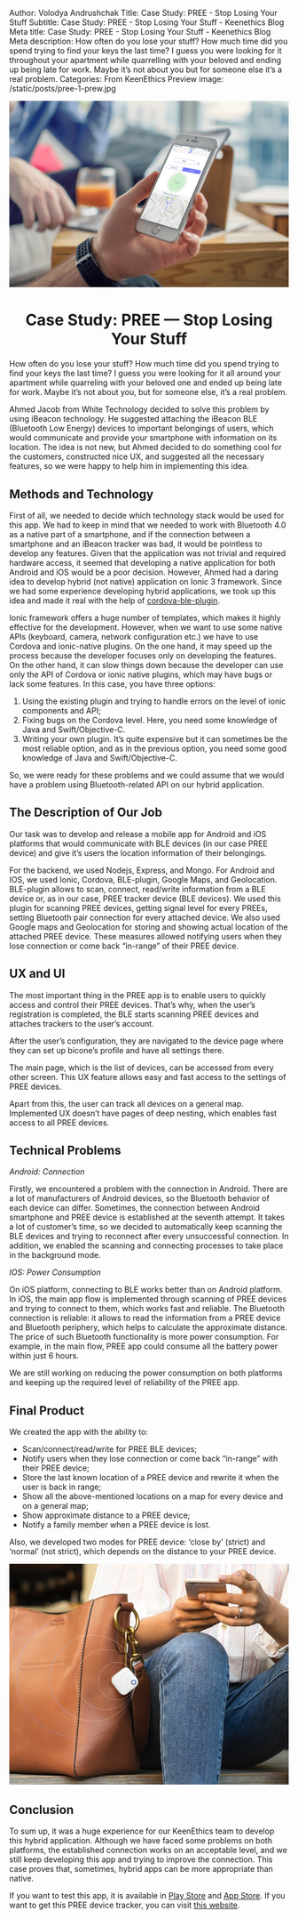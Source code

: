 Author: Volodya Andrushchak
Title: Case Study: PREE - Stop Losing Your Stuff
Subtitle: Case Study: PREE - Stop Losing Your Stuff - Keenethics Blog
Meta title: Case Study: PREE - Stop Losing Your Stuff - Keenethics Blog
Meta description: How often do you lose your stuff? How much time did you spend trying to find your keys the last time? I guess you were looking for it throughout your apartment while quarrelling with your beloved and ending up being late for work. Maybe it’s not about you but for someone else it’s a real problem.
Categories: From KeenEthics
Preview image: /static/posts/pree-1-prew.jpg

![PREE](/static/posts/pree-1.jpg)

<h1 style="text-align: center;">Case Study: PREE — Stop Losing Your Stuff</h1>

How often do you lose your stuff? How much time did you spend trying to find your keys the last time? I guess you were looking for it all around your apartment while quarreling with your beloved one and ended up being late for work. Maybe it’s not about you, but for someone else, it’s a real problem.

Ahmed Jacob from White Technology decided to solve this problem by using iBeacon technology. He suggested attaching the iBeacon BLE (Bluetooth Low Energy) devices to important belongings of users, which would communicate and provide your smartphone with information on its location. The idea is not new, but Ahmed decided to do something cool for the customers, constructed nice UX, and suggested all the necessary features, so we were happy to help him in implementing this idea.

## Methods and Technology

<p>First of all, we needed to decide which technology stack would be used for this app. We had to keep in mind that we needed to work with Bluetooth 4.0 as a native part of a smartphone, and if the connection between a smartphone and an iBeacon tracker was bad, it would be pointless to develop any features. Given that the application was not trivial and required hardware access, it seemed that developing a native application for both Android and iOS would be a poor decision. However, Ahmed had a daring idea to develop hybrid (not native) application on Ionic 3 framework. Since we had some experience developing hybrid applications, we took up this idea and made it real with the help of <a href="//github.com/don/cordova-plugin-ble-central" target="_blank" rel="noopener noreferrer nofollow">cordova-ble-plugin</a>.</p>

Ionic framework offers a huge number of templates, which makes it highly effective for the development. However, when we want to use some native APIs (keyboard, camera, network configuration etc.) we have to use Cordova and ionic-native plugins. On the one hand, it may speed up the process because the developer focuses only on developing the features. On the other hand, it can slow things down because the developer can use only the API of Cordova or ionic native plugins, which may have bugs or lack some features. In this case, you have three options:

1. Using the existing plugin and trying to handle errors on the level of ionic components and API;
2. Fixing bugs on the Cordova level. Here, you need some knowledge of Java and Swift/Objective-C.
3. Writing your own plugin. It’s quite expensive but it can sometimes be the most reliable option, and as in the previous option, you need some good knowledge of Java and Swift/Objective-C.

So, we were ready for these problems and we could assume that we would have a problem using Bluetooth-related API on our hybrid application.

## The Description of Our Job

Our task was to develop and release a mobile app for Android and iOS platforms that would communicate with BLE devices (in our case PREE device) and give it’s users the location information of their belongings.

For the backend, we used Nodejs, Express, and Mongo. For Android and IOS, we used Ionic, Cordova, BLE-plugin, Google Maps, and Geolocation. BLE-plugin allows to scan, connect, read/write information from a BLE device or, as in our case, PREE tracker device (BLE devices). We used this plugin for scanning PREE devices, getting signal level for every PREEs, setting Bluetooth pair connection for every attached device. We also used Google maps and Geolocation for storing and showing actual location of the attached PREE device. These measures allowed notifying users when they lose connection or come back “in-range” of their PREE device.

## UX and UI

The most important thing in the PREE app is to enable users to quickly access and control their PREE devices. That’s why, when the user’s registration is completed, the BLE starts scanning PREE devices and attaches trackers to the user’s account.

After the user’s configuration, they are navigated to the device page where they can set up bicone’s profile and have all settings there.

The main page, which is the list of devices, can be accessed from every other screen. This UX feature allows easy and fast access to the settings of PREE devices.

Apart from this, the user can track all devices on a general map. Implemented UX doesn’t have pages of deep nesting, which enables fast access to all PREE devices.

## Technical Problems

*Android: Connection*

Firstly, we encountered a problem with the connection in Android. There are a lot of manufacturers of Android devices, so the Bluetooth behavior of each device can differ. Sometimes, the connection between Android smartphone and PREE device is established at the seventh attempt. It takes a lot of customer’s time, so we decided to automatically keep scanning the BLE devices and trying to reconnect after every unsuccessful connection. In addition, we enabled the scanning and connecting processes to take place in the background mode.

*IOS: Power Consumption*

On iOS platform, connecting to BLE works better than on Android platform. In iOS, the main app flow is implemented through scanning of PREE devices and trying to connect to them, which works fast and reliable. The Bluetooth connection is reliable: it allows to read the information from a PREE device and Bluetooth periphery, which helps to calculate the approximate distance. The price of such Bluetooth functionality is more power consumption. For example, in the main flow, PREE app could consume all the battery power within just 6 hours.

We are still working on reducing the power consumption on both platforms and keeping up the required level of reliability of the PREE app.

## Final Product

We created the app with the ability to:

- Scan/connect/read/write for PREE BLE devices;
- Notify users when they lose connection or come back “in-range” with their PREE device;
- Store the last known location of a PREE device and rewrite it when the user is back in range;
- Show all the above-mentioned locations on a map for every device and on a general map;
- Show approximate distance to a PREE device;
- Notify a family member when a PREE device is lost.

Also, we developed two modes for PREE device: ‘close by’ (strict) and ‘normal’ (not strict), which depends on the distance to your PREE device.

![PREE Final Product](/static/posts/pree-2.jpg)


## Conclusion

To sum up, it was a huge experience for our KeenEthics team to develop this hybrid application. Although we have faced some problems on both platforms, the established connection works on an acceptable level, and we still keep developing this app and trying to improve the connection. This case proves that, sometimes, hybrid apps can be more appropriate than native.

<p>If you want to test this app, it is available in <a href="//play.google.com/store/apps/details?id=com.whitetechnologies.bluetooth" target="_blank" rel="noopener noreferrer nofollow">Play Store</a> and <a href=" //itunes.apple.com/us/app/pree-track/id1262375574?ls=1&mt=8" target="_blank" rel="noopener noreferrer">App Store</a>. If you want to get this PREE device tracker, you can visit <a href="//preetrack.com" target="_blank" rel="noopener noreferrer">this website</a>.</p>